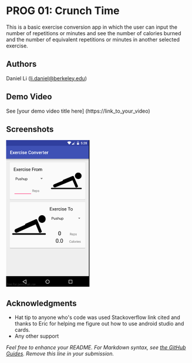 # PROG 01: Crunch Time

This is a basic exercise conversion app in which the user can input the number of repetitions or minutes and see the number of calories burned and the number of equivalent repetitions or minutes in another selected exercise.

## Authors

Daniel Li ([li.daniel@berkeley.edu](mailto:li.daniel@berkeley.edu))

## Demo Video

See [your demo video title here] (https://link_to_your_video)

## Screenshots

<img src="screenshots/main.png" height="400" alt="Screenshot"/>

## Acknowledgments

* Hat tip to anyone who's code was used
Stackoverflow link cited and thanks to Eric for helping me figure out how to use android studio and cards.
* Any other support

*Feel free to enhance your README. For Markdown syntax, see [the GitHub Guides](https://guides.github.com/features/mastering-markdown/). Remove this line in your submission.*

